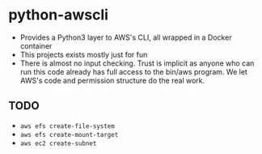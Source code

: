 # python-awscli
* Provides a Python3 layer to AWS's CLI, all wrapped in a Docker
container
* This projects exists mostly just for fun
* There is almost no input checking. Trust is implicit as anyone who
can run this code already has full access to the bin/aws program. We
let AWS's code and permission structure do the real work.

## TODO
* `aws efs create-file-system`
* `aws efs create-mount-target`
* `aws ec2 create-subnet`
